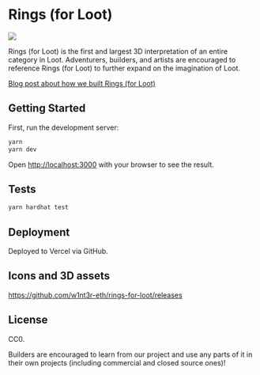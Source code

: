 # Rings (for Loot)

<a href="https://rings.market/"><img src="./public/og-image.png"></a>

Rings (for Loot) is the first and largest 3D interpretation of an entire category in Loot. Adventurers, builders, and artists are encouraged to reference Rings (for Loot) to further expand on the imagination of Loot.

[Blog post about how we built Rings (for Loot)](https://www.w1nt3r.xyz/building-rings-for-loot/)

## Getting Started

First, run the development server:

```bash
yarn
yarn dev
```

Open [http://localhost:3000](http://localhost:3000) with your browser to see the result.

## Tests

```bash
yarn hardhat test
```

## Deployment

Deployed to Vercel via GitHub.

## Icons and 3D assets

https://github.com/w1nt3r-eth/rings-for-loot/releases

## License

CC0.

Builders are encouraged to learn from our project and use any parts of it in their own projects (including commercial and closed source ones)!

